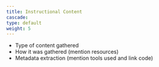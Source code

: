 ```yaml
---
title: Instructional Content
cascade:
type: default
weight: 5
---
```


- Type of content gathered
- How it was gathered (mention resources)
- Metadata extraction (mention tools used and link code)
